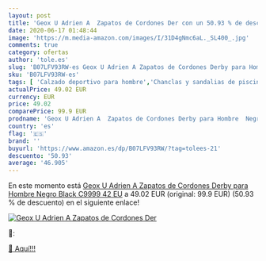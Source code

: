 ```yaml
---
layout: post
title: 'Geox U Adrien A  Zapatos de Cordones Der con un 50.93 % de descuento'
date: 2020-06-17 01:48:44
image: 'https://m.media-amazon.com/images/I/31D4gNmc6aL._SL400_.jpg'
comments: true
category: ofertas
author: 'tole.es'
slug: 'B07LFV93RW-es Geox U Adrien A Zapatos de Cordones Derby para Hombre...'
sku: 'B07LFV93RW-es'
tags: [ 'Calzado deportivo para hombre','Chanclas y sandalias de piscina para hombre','Sandalias de vestir para hombre','Zapatillas y calzado deportivo para hombre','Zapatos','Zapatos para hombre','Zapatos y complementos','zapatos', ]
actualPrice: 49.02 EUR
currency: EUR
price: 49.02
comparePrice: 99.9 EUR
prodname: 'Geox U Adrien A  Zapatos de Cordones Derby para Hombre  Negro  Black C9999   42 EU'
country: 'es'
flag: '🇪🇸'
brand: ''
buyurl: 'https://www.amazon.es/dp/B07LFV93RW/?tag=tolees-21'
descuento: '50.93'
average: '46.905'
---
```


En este momento está [Geox U Adrien A  Zapatos de Cordones Derby para Hombre  Negro  Black C9999   42 EU](https://www.amazon.es/dp/B07LFV93RW/?tag=tolees-21) a 49.02 EUR (original: 99.9 EUR) (50.93 %  de descuento) en el siguiente enlace!

[![Geox U Adrien A  Zapatos de Cordones Der](https://m.media-amazon.com/images/I/31D4gNmc6aL._SL400_.jpg)](https://www.amazon.es/dp/B07LFV93RW/?tag=tolees-21)

🔎:


[🛒 Aquí!!!](https://www.amazon.es/dp/B07LFV93RW/?tag=tolees-21)
